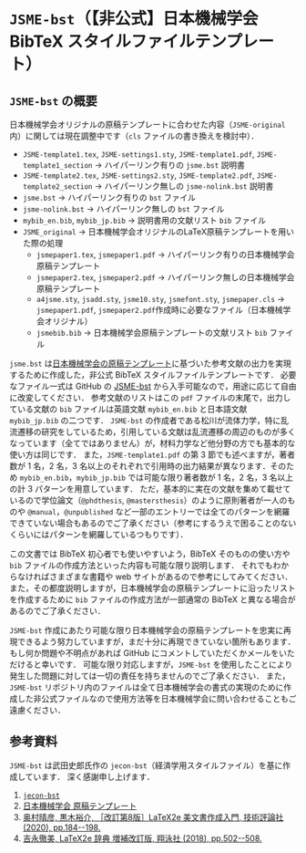 # `JSME-bst`（【非公式】日本機械学会 BibTeX スタイルファイルテンプレート）

## `JSME-bst` の概要

日本機械学会オリジナルの原稿テンプレートに合わせた内容（`JSME-original`内）に関しては現在調整中です（`cls` ファイルの書き換えを検討中）．

* `JSME-template1.tex`, `JSME-settings1.sty`, `JSME-template1.pdf`, `JSME-template1_section` -> ハイパーリンク有りの `jsme.bst` 説明書
* `JSME-template2.tex`, `JSME-settings2.sty`, `JSME-template2.pdf`, `JSME-template2_section` -> ハイパーリンク無しの `jsme-nolink.bst` 説明書
* `jsme.bst` -> ハイパーリンク有りの `bst` ファイル
* `jsme-nolink.bst` -> ハイパーリンク無しの `bst` ファイル
* `mybib_en.bib`, `mybib_jp.bib` -> 説明書用の文献リスト `bib` ファイル
* `JSME_original` -> 日本機械学会オリジナルのLaTeX原稿テンプレートを用いた際の処理
    * `jsmepaper1.tex`, `jsmepaper1.pdf` -> ハイパーリンク有りの日本機械学会原稿テンプレート
    * `jsmepaper2.tex`, `jsmepaper2.pdf` -> ハイパーリンク無しの日本機械学会原稿テンプレート
    * `a4jsme.sty`, `jsadd.sty`, `jsme10.sty`, `jsmefont.sty`, `jsmepaper.cls` -> `jsmepaper1.pdf`, `jsmepaper2.pdf`作成時に必要なファイル（日本機械学会オリジナル）
    * `jsmebib.bib` -> 日本機械学会原稿テンプレートの文献リスト `bib` ファイル

`jsme.bst` は[日本機械学会の原稿テンプレート](https://www.jsme.or.jp/publish/transact/for-authors.html)に基づいた参考文献の出力を実現するために作成した，非公式 BibTeX スタイルファイルテンプレートです．
必要なファイル一式は GitHub の [JSME-bst](https://github.com/Yuki-MATSUKAWA/JSME-bst) から入手可能なので，用途に応じて自由に改変してください．
参考文献のリストはこの `pdf` ファイルの末尾で，出力している文献の `bib` ファイルは英語文献 `mybib_en.bib` と日本語文献 `mybib_jp.bib` の二つです．
`JSME-bst` の作成者である松川が流体力学，特に乱流遷移の研究をしているため，引用している文献は乱流遷移の周辺のものが多くなっています（全てではありません）が，材料力学など他分野の方でも基本的な使い方は同じです．
また，`JSME-template1.pdf` の第 3 節でも述べますが，著者数が 1 名，2 名，3 名以上のそれぞれで引用時の出力結果が異なります．そのため `mybib_en.bib`，`mybib_jp.bib` では可能な限り著者数が 1 名，2 名，3 名以上の計 3 パターンを用意しています．
ただ，基本的に実在の文献を集めて載せているので学位論文（`@phdthesis`, `@mastersthesis`）のように原則著者が一人のものや `@manual`，`@unpublished` など一部のエントリーでは全てのパターンを網羅できていない場合もあるのでご了承ください（参考にするうえで困ることのないくらいにはパターンを網羅しているつもりです）．

この文書では BibTeX 初心者でも使いやすいよう，BibTeX そのものの使い方や `bib` ファイルの作成方法といった内容も可能な限り説明します．
それでもわからなければさまざまな書籍や web サイトがあるので参考にしてみてください．
また，その都度説明しますが，日本機械学会の原稿テンプレートに沿ったリストを作成するために `bib` ファイルの作成方法が一部通常の BibTeX と異なる場合があるのでご了承ください．

`JSME-bst` 作成にあたり可能な限り日本機械学会の原稿テンプレートを忠実に再現できるよう努力していますが，まだ十分に再現できていない箇所もあります．
もし何か問題や不明点があれば GitHub にコメントしていただくかメールをいただけると幸いです．
可能な限り対応しますが，`JSME-bst` を使用したことにより発生した問題に対しては一切の責任を持ちませんのでご了承ください．
また，`JSME-bst` リポジトリ内のファイルは全て日本機械学会の書式の実現のために作成した非公式ファイルなので使用方法等を日本機械学会に問い合わせることもご遠慮ください．

## 参考資料

`JSME-bst` は武田史郎氏作の `jecon-bst`（経済学用スタイルファイル）を基に作成しています．
深く感謝申し上げます．

1. [`jecon-bst`](https://github.com/ShiroTakeda/jecon-bst)
2. [日本機械学会 原稿テンプレート](https://www.jsme.or.jp/publish/transact/for-authors.html)
3. [奥村晴彦, 黒木裕介, ［改訂第8版］LaTeX2e 美文書作成入門, 技術評論社 (2020), pp.184--198.](https://gihyo.jp/book/2020/978-4-297-11712-2)
4. [吉永徹美, LaTeX2e 辞典 増補改訂版, 翔泳社 (2018), pp.502--508.](https://www.shoeisha.co.jp/book/detail/9784798157078)

